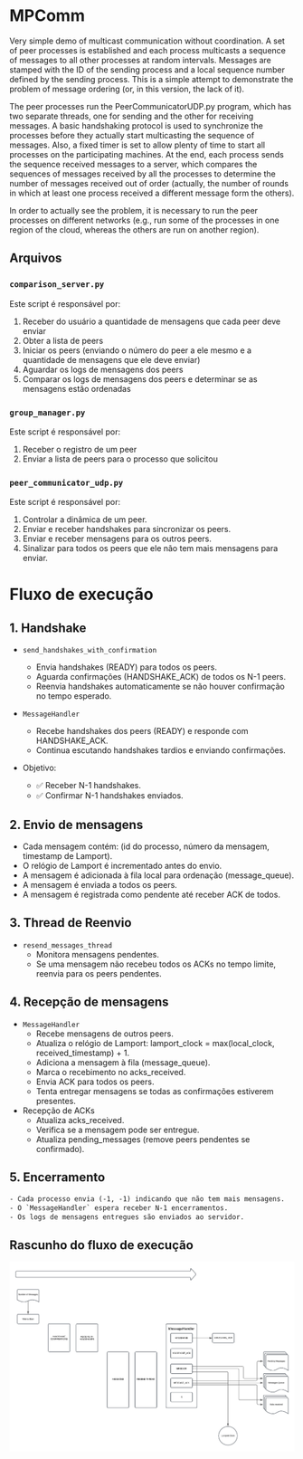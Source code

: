 # MPComm
Very simple demo of multicast communication without coordination.
A set of peer processes is established and each process multicasts a sequence of messages to all other processes at random intervals. Messages are stamped with the ID of the sending process and a local sequence number defined by the sending process. This is a simple attempt to demonstrate the problem of message ordering (or, in this version, the lack of it).

The peer processes run the PeerCommunicatorUDP.py program, which has two separate threads, one for sending and the other for receiving messages. A basic handshaking protocol is used to synchronize the processes before they actually start multicasting the sequence of messages. Also, a fixed timer is set to allow plenty of time to start all processes on the participating machines. At the end, each process sends the sequence received messages to a server, which compares the sequences of messages received by all the processes to determine the number of messages received out of order (actually, the number of rounds in which at least one process received a different message form the others).

In order to actually see the problem, it is necessary to run the peer processes on different networks (e.g., run some of the processes in one region of the cloud, whereas the others are run on another region).

## Arquivos

### `comparison_server.py`

Este script é responsável por:
1. Receber do usuário a quantidade de mensagens que cada peer deve enviar
2. Obter a lista de peers
3. Iniciar os peers (enviando o número do peer a ele mesmo e a quantidade de mensagens que ele deve enviar)
4. Aguardar os logs de mensagens dos peers
5. Comparar os logs de mensagens dos peers e determinar se as mensagens estão ordenadas

### `group_manager.py`

Este script é responsável por:
1. Receber o registro de um peer
2. Enviar a lista de peers para o processo que solicitou

### `peer_communicator_udp.py`

Este script é responsável por:
1. Controlar a dinâmica de um peer.
2. Enviar e receber handshakes para sincronizar os peers.
3. Enviar e receber mensagens para os outros peers.
4. Sinalizar para todos os peers que ele não tem mais mensagens para enviar.

# Fluxo de execução

## 1. Handshake

- `send_handshakes_with_confirmation`
	- Envia handshakes (READY) para todos os peers.
	- Aguarda confirmações (HANDSHAKE_ACK) de todos os N-1 peers.
	- Reenvia handshakes automaticamente se não houver confirmação no tempo esperado.

- `MessageHandler`
	- Recebe handshakes dos peers (READY) e responde com HANDSHAKE_ACK.
	- Continua escutando handshakes tardios e enviando confirmações.

- Objetivo:
	- ✅ Receber N-1 handshakes.
	- ✅ Confirmar N-1 handshakes enviados.

## 2. Envio de mensagens

- Cada mensagem contém: (id do processo, número da mensagem, timestamp de Lamport).
- O relógio de Lamport é incrementado antes do envio.
- A mensagem é adicionada à fila local para ordenação (message_queue).
- A mensagem é enviada a todos os peers.
- A mensagem é registrada como pendente até receber ACK de todos.

## 3. Thread de Reenvio

- `resend_messages_thread`
	- Monitora mensagens pendentes.
	- Se uma mensagem não recebeu todos os ACKs no tempo limite, reenvia para os peers pendentes.

## 4. Recepção de mensagens

- `MessageHandler`
    - Recebe mensagens de outros peers.
    - Atualiza o relógio de Lamport: lamport_clock = max(local_clock, received_timestamp) + 1.
    - Adiciona a mensagem à fila (message_queue).
    - Marca o recebimento no acks_received.
    - Envia ACK para todos os peers.
    - Tenta entregar mensagens se todas as confirmações estiverem presentes.
- Recepção de ACKs
    - Atualiza acks_received.
    - Verifica se a mensagem pode ser entregue.
    - Atualiza pending_messages (remove peers pendentes se confirmado).

## 5. Encerramento
	- Cada processo envia (-1, -1) indicando que não tem mais mensagens.
	- O `MessageHandler` espera receber N-1 encerramentos.
	- Os logs de mensagens entregues são enviados ao servidor.

## Rascunho do fluxo de execução

![Fluxo de execução](Diagrama.png)